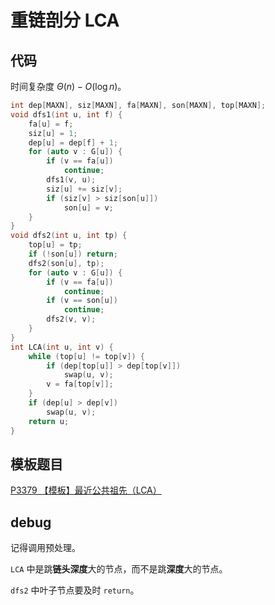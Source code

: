 # 重链剖分 LCA

## 代码

时间复杂度 $\Theta(n) - O(\log n)$。

```cpp
int dep[MAXN], siz[MAXN], fa[MAXN], son[MAXN], top[MAXN];
void dfs1(int u, int f) {
    fa[u] = f;
    siz[u] = 1;
    dep[u] = dep[f] + 1;
    for (auto v : G[u]) {
        if (v == fa[u])
            continue;
        dfs1(v, u);
        siz[u] += siz[v];
        if (siz[v] > siz[son[u]])
            son[u] = v;
    }
}
void dfs2(int u, int tp) {
    top[u] = tp;
    if (!son[u]) return;
    dfs2(son[u], tp);
    for (auto v : G[u]) {
        if (v == fa[u])
            continue;
        if (v == son[u])
            continue;
        dfs2(v, v);
    }
}
int LCA(int u, int v) {
    while (top[u] != top[v]) {
        if (dep[top[u]] > dep[top[v]])
            swap(u, v);
        v = fa[top[v]];
    }
    if (dep[u] > dep[v])
        swap(u, v);
    return u;
}
```

## 模板题目

[P3379 【模板】最近公共祖先（LCA）](https://www.luogu.com.cn/problem/P3379)

## debug

记得调用预处理。

`LCA` 中是跳**链头深度**大的节点，而不是跳**深度**大的节点。

`dfs2` 中叶子节点要及时 `return`。